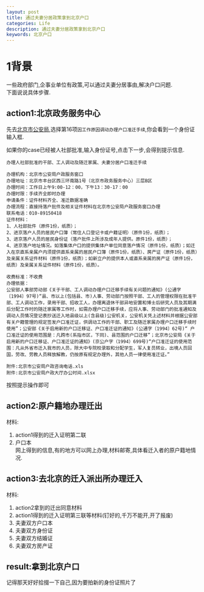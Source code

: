 ```yaml
---
layout: post
title: 通过夫妻分居政策拿到北京户口
categories: Life
description: 通过夫妻分居政策拿到北京户口  
keywords: 北京户口
---
```


# 1背景
一些政府部门,企事业单位有政策,可以通过夫妻分居事由,解决户口问题.  
下面说说具体步骤.  

## action1:北京政务服务中心
先去[北京市公安局](https://zwfw.gaj.beijing.gov.cn/rkgl/),选择第16项`因工作原因调动办理户口准迁手续`,你会看到一个身份证输入框.  

如果你的case已经被人社部批准,输入身份证号,点击下一步,会得到提示信息.
```
办理人社部批准的干部、工人调动及随迁家属、夫妻分居户口准迁手续

办理机构：北京市公安局户政服务窗口
办理地址：北京市丰台区西三环南路1号（北京市政务服务中心）三层B区
办理时间：工作日上午9:00-12：00，下午13：30-17：00
办理时限：手续齐全即时办理
申请条件：证件材料齐全、准迁数据准确
办理流程：直接持落户批件及相关证件材料在北京市公安局户政服务窗口办理
联系电话：010-89150418
证件材料：
1、人社部批件（原件1份，纸质）；
2、进京落户人员的居民户口簿（常住人口登记卡或户籍证明）（原件1份，纸质）；
3、进京落户人员的居民身份证（落户批件上所涉及成年人提供。原件1份，纸质）；
4、进京落户地址情况。如落集体户口的提供集体户单位同意落户情况（原件1份，纸质）；如迁入在京直系亲属户内须提供直系亲属的居民户口簿（原件1份，纸质）、房产证（原件1份，纸质）及亲属关系证件材料（原件1份，纸质）；如新立户的提供本人或直系亲属的房产证（原件1份，纸质）及亲属关系证件材料（原件1份，纸质）。

收费标准：不收费
办理依据：
公安部人事部劳动部《关于干部、工人调动办理户口迁移手续有关问题的通知》(公通字〔1994〕97号)“县、市以上(包括县、市)人事、劳动部门按照干部、工人的管理权限在批准干部、工人调动工作，录用干部、招收工人，办理离退休干部异地安置和博士后研究人员及其期满后分配工作时的随迁家属等工作时，如需办理户口迁移手续，应将人事、劳动部门的批准通知及调动人员情况登记表抄送迁入地县级以上(含县级)公安机关，公安机关凭上述材料并根据公安部有关户籍管理的规定签发户口准迁证，供调动工作的干部、职工及随迁家属办理户口迁移手续时使用”；公安部《关于启用新的户口迁移证、户口准迁证的通知》(公通字〔1994〕62号)“ 户口准迁证的使用范围是：凡跨市(系指市区，下同)、县范围的户口迁移”；北京市公安局《关于启用新的户口迁移证、户口准迁证的通知》(京公户字（1994）699号)“户口准迁证的使用范围：凡从外省市迁入我市的人员，除大中专院校录取和分配学生，军人复员转业，出境人员回国，劳改、劳教人员释放解教，仍按原有规定办理外，其他人员一律使用准迁证。”

附件:北京市公安局户政咨询电话.xls
附件:北京市公安局户政大厅办公时间.xlsx
```
按照提示操作即可  

## action2:原户籍地办理迁出
材料:  
1. action1得到的迁入证明第二联  
2. 户口本  
网上得到的信息,有的地方可以网上办理,材料邮寄,具体看迁入者的原户籍地情况.  

## action3:去北京的迁入派出所办理迁入
材料:  
1. action2拿到的迁出同意材料  
2. action1得到的迁入证明第三联等材料(钉好的,千万不能开,开了报废)  
3. 夫妻双方户口本  
4. 夫妻双方身份证  
5. 夫妻双方结婚证  
6. 夫妻双方房产证  
## result:拿到北京户口
记得那天好好拾掇一下自己,因为要拍新的身份证照片了
